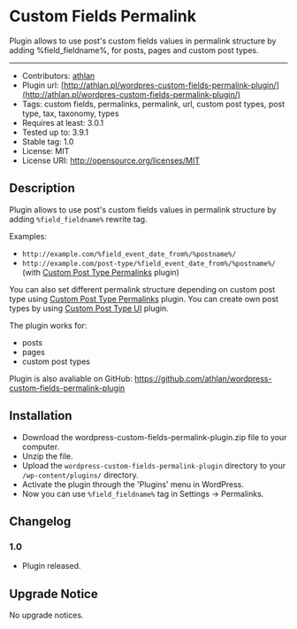 # Custom Fields Permalink

Plugin allows to use post's custom fields values in permalink structure by adding %field_fieldname%, for posts, pages and custom post types.

---

* Contributors: <a href="https://github.com/athlan">athlan</a>
* Plugin url: [http://athlan.pl/wordpres-custom-fields-permalink-plugin/](http://athlan.pl/wordpres-custom-fields-permalink-plugin/)
* Tags: custom fields, permalinks, permalink, url, custom post types, post type, tax, taxonomy, types
* Requires at least: 3.0.1
* Tested up to: 3.9.1
* Stable tag: 1.0
* License: MIT
* License URI: http://opensource.org/licenses/MIT

## Description

Plugin allows to use post's custom fields values in permalink structure by adding `%field_fieldname%` rewrite tag.

Examples:

* `http://example.com/%field_event_date_from%/%postname%/`
* `http://example.com/post-type/%field_event_date_from%/%postname%/` (with <a href="https://wordpress.org/plugins/custom-post-type-permalinks/">Custom Post Type Permalinks</a> plugin)

You can also set different permalink structure depending on custom post type using <a href="https://wordpress.org/plugins/custom-post-type-permalinks/">Custom Post Type Permalinks</a> plugin. You can create own post types by using <a href="https://wordpress.org/plugins/custom-post-type-ui/">Custom Post Type UI</a> plugin.

The plugin works for:

* posts
* pages
* custom post types

Plugin is also avaliable on GitHub:
<a href="https://github.com/athlan/wordpress-custom-fields-permalink-plugin">https://github.com/athlan/wordpress-custom-fields-permalink-plugin</a>

## Installation

* Download the wordpress-custom-fields-permalink-plugin.zip file to your computer.
* Unzip the file.
* Upload the `wordpress-custom-fields-permalink-plugin` directory to your `/wp-content/plugins/` directory.
* Activate the plugin through the 'Plugins' menu in WordPress.
* Now you can use `%field_fieldname%` tag in Settings -> Permalinks.

## Changelog

### 1.0
* Plugin released.

## Upgrade Notice

No upgrade notices.
